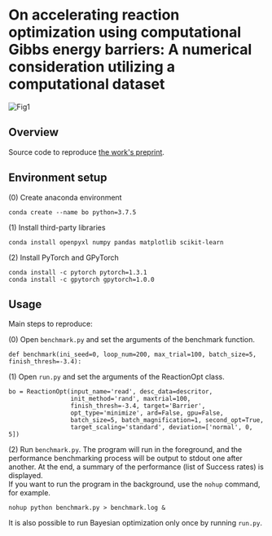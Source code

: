 # On accelerating reaction optimization using computational Gibbs energy barriers: A numerical consideration utilizing a computational dataset
![Fig1](https://user-images.githubusercontent.com/64031703/202848690-eb02a8c7-e409-4d3d-9cdd-da134516f4e2.png)

## Overview
Source code to reproduce [the work's preprint](https://chemrxiv.org/engage/chemrxiv/article-details/635e6609ac45c788bb9e44d7).

## Environment setup
(0) Create anaconda environment
```
conda create --name bo python=3.7.5
```

(1) Install  third-party libraries
```
conda install openpyxl numpy pandas matplotlib scikit-learn
```
(2) Install PyTorch and GPyTorch
```
conda install -c pytorch pytorch=1.3.1
conda install -c gpytorch gpytorch=1.0.0
```

## Usage
Main steps to reproduce:

  (0) Open `benchmark.py` and set the arguments of the benchmark function.  
  ```
  def benchmark(ini_seed=0, loop_num=200, max_trial=100, batch_size=5, finish_thresh=-3.4):
  ```
  (1) Open `run.py` and set the arguments of the ReactionOpt class.
  ```
  bo = ReactionOpt(input_name='read', desc_data=descritor,
                   init_method='rand', maxtrial=100,
                   finish_thresh=-3.4, target='Barrier',
                   opt_type='minimize', ard=False, gpu=False,
                   batch_size=5, batch_magnification=1, second_opt=True,
                   target_scaling='standard', deviation=['normal', 0, 5])
  ```
  (2) Run `benchmark.py`.  The program will run in the foreground, and the performance benchmarking process will be output to stdout one after another. At the end, a summary of the performance (list of Success rates) is displayed.  
  If you want to run the program in the background, use the `nohup` command, for example.  
  ```
  nohup python benchmark.py > benchmark.log &
  ```
  It is also possible to run Bayesian optimization only once by running `run.py`.
